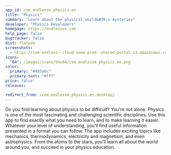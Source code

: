 ```yaml
---
app_id: com.endlessm.physics.en
title: "Physics"
summary: "Learn about the physical world&#39;s mysteries"
developer: "Physics Developers"
homepage: https://endlessos.com
help_page: false
bugtracker: false
dist: flatpak
screenshots:
  - https://com-endless--cloud-soma-prod--shared-portal.s3.amazonaws.com/apps.285.screenshots.013cda3b-0e74-46e2-9402-6c0faa801f9c_201810232053322929.png
icons:
  "64": /images/icons/64x64/com.endlessm.physics.en.png
color:
  primary: "#485a6c"
  primary-text: "#fff"
price: false
releases:

redirect_from: /com.endlessm.physics.en.desktop/
---
```


<p>Do you find learning about physics to be difficult? You're not alone. Physics is one of the most fascinating and challenging scientific disciplines. Use this app to find exactly what you need to learn, and to make learning it easier. Whatever your level of understanding, you’ll find useful information presented in a format you can follow. The app includes exciting topics like mechanics, thermodynamics, electricity and magnetism, and even astrophysics. From the atoms to the stars, you’ll learn all about the world around you, and succeed in your physics education.</p>